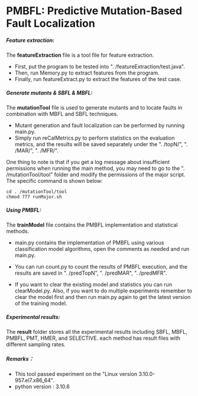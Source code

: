# PMBFL: Predictive Mutation-Based Fault Localization

##### Feature extraction:

The **featureExtraction** file is a tool file for feature extraction. 

- First, put the program to be tested into ". /featureExtraction/test.java".
- Then, run Memory.py to extract features from the program. 
- Finally, run featureExtract.py to extract the features of the test case.



##### Generate mutants & SBFL & MBFL:

The **mutationTool** file is used to generate mutants and to locate faults in combination with MBFL and SBFL techniques.

- Mutant generation and fault localization can be performed by running main.py.
- Simply run reCalMetrics.py to perform statistics on the evaluation metrics, and the results will be saved separately under the ". /topN/", ". /MAR/", ". /MFR/".

One thing to note is that if you get a log message about insufficient permissions when running the main method, you may need to go to the ". /mutationTool/tool" folder and modify the permissions of the major script. The specific command is shown below:

```shell
cd . /mutationTool/tool
chmod 777 runMajor.sh
```



##### Using PMBFL:

The **trainModel** file contains the PMBFL implementation and statistical methods.

- main.py contains the implementation of PMBFL using various classification model algorithms, open the comments as needed and run main.py.

- You can run count.py to count the results of PMBFL execution, and the results are saved in ". /predTopN", ". /predMAR", ". /predMFR".

- If you want to clear the existing model and statistics you can run clearModel.py. Also, if you want to do multiple experiments remember to clear the model first and then run main.py again to get the latest version of the training model.

  

##### Experimental results:

The **result** folder stores all the experimental results including SBFL, MBFL, PMBFL, PMT, HMER, and SELECTIVE. each method has result files with different sampling rates.



##### Remarks：

- This tool passed experiment on the "Linux version 3.10.0-957.el7.x86_64".
- python version : 3.10.6

